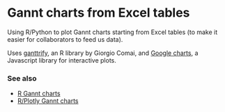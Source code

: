 # Gannt charts from Excel tables

Using R/Python to plot Gannt charts starting from Excel tables
(to make it easier for collaborators to feed us data).

Uses [ganttrify](https://github.com/giocomai/ganttrify), an R
library by Giorgio Comai, and [Google charts](https://developers.google.com/chart/interactive/docs/gallery/ganttchart),
a Javascript library for interactive plots.


### See also

* [R Gannt charts](https://jtr13.github.io/cc19/gantt-charts.html)
* [R/Plotly Gannt charts](https://plotly.com/r/gantt/)
